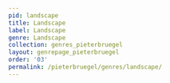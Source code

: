 ```yaml
---
pid: landscape
title: Landscape
label: Landscape
genre: Landscape
collection: genres_pieterbruegel
layout: genrepage_pieterbruegel
order: '03'
permalink: /pieterbruegel/genres/landscape/
---
```

